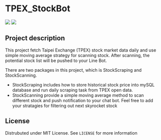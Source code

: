# TPEX_StockBot
<p>
	<img src="https://img.shields.io/badge/-Python-61DAFB?logo=python&style=plastic">
	<img src="https://img.shields.io/github/license/WeiTaKuan/TPEX_StockBot">
	</p>

## Project description
This project fetch Taipei Exchange (TPEX) stock market data daily and use simple moving average strategy for scanning stock. After scanning, the potential stock list will be pushed to your Line Bot.

There are two packages in this project, which is StockScraping and StockScanning.
- StockScraping includes how to store historical stock price into mySQL database and run daily scraping task from TPEX open data.
- StockScanning provide a simple moving average method to scan different stock and push notification to your chat bot. Feel free to add your stratagies for filtering out next skyrocket stock

## License
Distrubuted under MIT License. See `LICENSE` for more information


